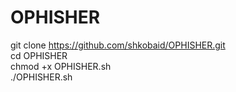 # OPHISHER  
git clone https://github.com/shkobaid/OPHISHER.git  
cd OPHISHER  
chmod +x OPHISHER.sh  
./OPHISHER.sh  
